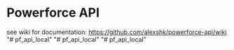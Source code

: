 # Powerforce API

see wiki for documentation: https://github.com/alexshk/powerforce-api/wiki
"# pf_api_local" 
"# pf_api_local" 
"# pf_api_local" 
